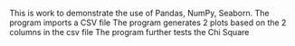 This is work to demonstrate the use of Pandas, NumPy, Seaborn.
The program imports a CSV file
The program generates 2 plots based on the 2 columns in the csv file
The program further tests the Chi Square
